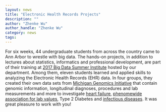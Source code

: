 ```yaml
---
layout: news
title: "Electronic Health Records Projects"
description: ""
author: "Zhenke Wu"
author_handle: "Zhenke Wu"
category: news
tags: 
---
```

For six weeks, 44 undergraduate students from across the country came to Ann Arbor to wrestle with big data. The hands-on projects, in addition to lectures about statistics, informatics and professional development, are part of their training at [2017 Big Data Summer Institute](https://sph.umich.edu/bdsi/) hosted by our department. Among them, eleven students learned and applied skills to analyzing the Electronic Health Records (EHR) data. In four groups, they created their own data sets from [Michigan Genomics Initiative](https://www.michigangenomics.org/) that contain genomic information, longitudinal diagnoses, procedures and lab measurements and more to investigate [heart failure](https://drive.google.com/file/d/0B2ht_TCS6xC-Zm5RWHByeWdUd2M/view), [phenomewide association for lab values](https://drive.google.com/file/d/0B2ht_TCS6xC-VjRsZkJfalVNbVk/view), Type 2 Diabetes and [infectious diseases](https://drive.google.com/file/d/0B2ht_TCS6xC-bzRTUTlQek9JRGM/view). It was great pleasure to work with you!